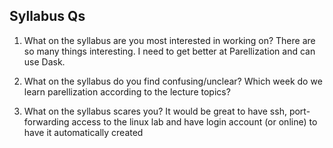   Syllabus Qs
-----------------------
1. What on the syllabus are you most interested in working on?
There are so many things interesting.  I need to get better at Parellization and can use Dask.

2. What on the syllabus do you find confusing/unclear? 
Which week do we learn parellization according to the lecture topics?

3. What on the syllabus scares you?
It would be great to have ssh, port-forwarding access to the linux lab and have login account (or online) to have it automatically created 
